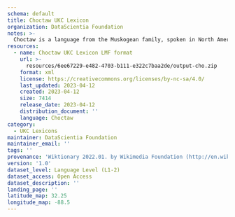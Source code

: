 ```yaml
---
schema: default
title: Choctaw UKC Lexicon
organization: DataScientia Foundation
notes: >-
  Choctaw is a language from the Muskogean family, spoken in North America. The UKC Lexicon of Choctaw is represented as a lexico-semantic network. It consists of words, word senses, synsets, as well as sense-level and synset-level relationships.
resources:
  - name: Choctaw UKC Lexicon LMF format
    url: >-
      resources/6ee67229-e482-4703-b111-e322c7baa2de/output-cho.zip
    format: xml
    license: https://creativecommons.org/licenses/by-nc-sa/4.0/
    last_updated: 2023-04-12
    created: 2023-04-12
    size: 7414
    release_date: 2023-04-12
    distribution_document: ''
    language: Choctaw
category:
  - UKC Lexicons
maintainer: DataScientia Foundation
maintainer_email: ''
tags: ''
provenance: 'Wiktionary 2022.01. by Wikimedia Foundation (http://en.wiktionary.org); CogNet 2.1 by Khuyagbaatar Batsuren, National University of Mongolia (http://cognet.ukc.disi.unitn.it); KinDiv: Kinship Diversity 1.0 by Temuulen Khishigsuren (http://ukc.disi.unitn.it/index.php/kinship/); MorphyNet 2.0 by Gábor Bella and Khuyagbaatar Batsuren (http://ukc.disi.unitn.it/index.php/morphynet/); Native Languages of the Americas 2021.11. by Laura Redish and Orrin Lewis (http://www.native-languages.org); Princeton WordNet 2.1 by Princeton University (https://wordnet.princeton.edu)'
version: '1.0'
dataset_level: Language Level (L1-2)
dataset_access: Open Access
dataset_description: ''
landing_page: ''
latitude_map: 32.25
longitude_map: -88.5
---
```

